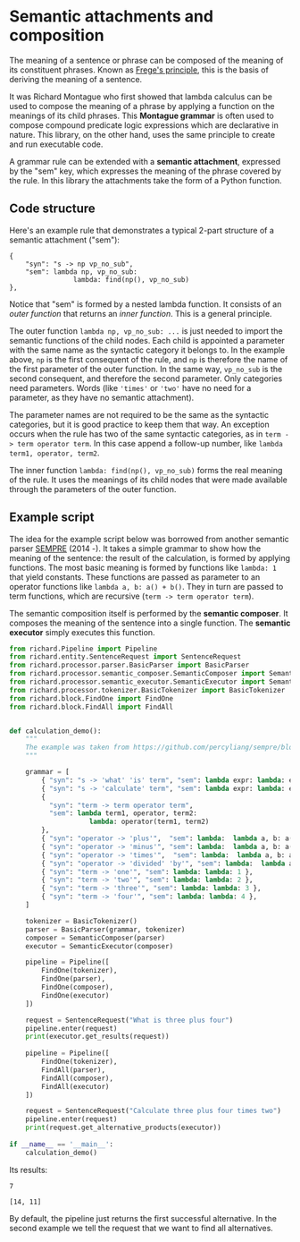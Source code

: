 # Semantic attachments and composition

The meaning of a sentence or phrase can be composed of the meaning of its constituent phrases. Known as [Frege's principle](https://en.wikipedia.org/wiki/Principle_of_compositionality), this is the basis of deriving the meaning of a sentence.

It was Richard Montague who first showed that lambda calculus can be used to compose the meaning of a phrase by applying a function on the meanings of its child phrases. This __Montague grammar__ is often used to compose compound predicate logic expressions which are declarative in nature. This library, on the other hand, uses the same principle to create and run executable code.

A grammar rule can be extended with a __semantic attachment__, expressed by the "sem" key, which expresses the meaning of the phrase covered by the rule. In this library the attachments take the form of a Python function.

## Code structure

Here's an example rule that demonstrates a typical 2-part structure of a semantic attachment ("sem"):

    { 
        "syn": "s -> np vp_no_sub", 
        "sem": lambda np, vp_no_sub: 
                    lambda: find(np(), vp_no_sub) 
    },

Notice that "sem" is formed by a nested lambda function. It consists of an _outer function_ that returns an _inner function_. This is a general principle.

The outer function `lambda np, vp_no_sub: ...` is just needed to import the semantic functions of the child nodes. Each child is appointed a parameter with the same name as the syntactic category it belongs to. In the example above, `np` is the first consequent of the rule, and `np` is therefore the name of the first parameter of the outer function. In the same way, `vp_no_sub` is the second consequent, and therefore the second parameter. Only categories need parameters. Words (like `'times'` or `'two'` have no need for a parameter, as they have no semantic attachment).

The parameter names are not required to be the same as the syntactic categories, but it is good practice to keep them that way. An exception occurs when the rule has two of the same syntactic categories, as in `term -> term operator term`. In this case append a follow-up number, like `lambda term1, operator, term2`.

The inner function `lambda: find(np(), vp_no_sub)` forms the real meaning of the rule. It uses the meanings of its child nodes that were made available through the parameters of the outer function.

## Example script

The idea for the example script below was borrowed from another semantic parser [SEMPRE](https://github.com/percyliang/sempre/blob/master/TUTORIAL.md) (2014 -). It takes a simple grammar to show how the meaning of the sentence: the result of the calculation, is formed by applying functions. The most basic meaning is formed by functions like `lambda: 1` that yield constants. These functions are passed as parameter to an operator functions like `lambda a, b: a() + b()`. They in turn are passed to term functions, which are recursive (`term -> term operator term`).

The semantic composition itself is performed by the __semantic composer__. It composes the meaning of the sentence into a single function. The __semantic executor__ simply executes this function.

~~~python
from richard.Pipeline import Pipeline
from richard.entity.SentenceRequest import SentenceRequest
from richard.processor.parser.BasicParser import BasicParser
from richard.processor.semantic_composer.SemanticComposer import SemanticComposer
from richard.processor.semantic_executor.SemanticExecutor import SemanticExecutor
from richard.processor.tokenizer.BasicTokenizer import BasicTokenizer
from richard.block.FindOne import FindOne
from richard.block.FindAll import FindAll


def calculation_demo():
    """
    The example was taken from https://github.com/percyliang/sempre/blob/master/TUTORIAL.md
    """

    grammar = [
        { "syn": "s -> 'what' 'is' term", "sem": lambda expr: lambda: expr() },
        { "syn": "s -> 'calculate' term", "sem": lambda expr: lambda: expr() },
        { 
          "syn": "term -> term operator term", 
          "sem": lambda term1, operator, term2: 
                    lambda: operator(term1, term2) 
        },
        { "syn": "operator -> 'plus'",  "sem": lambda:  lambda a, b: a() + b() },
        { "syn": "operator -> 'minus'", "sem": lambda:  lambda a, b: a() - b() },
        { "syn": "operator -> 'times'",  "sem": lambda:  lambda a, b: a() * b() },
        { "syn": "operator -> 'divided' 'by'", "sem": lambda:  lambda a, b: a() / b() },
        { "syn": "term -> 'one'", "sem": lambda: lambda: 1 },
        { "syn": "term -> 'two'", "sem": lambda: lambda: 2 },
        { "syn": "term -> 'three'", "sem": lambda: lambda: 3 },
        { "syn": "term -> 'four'", "sem": lambda: lambda: 4 },
    ]

    tokenizer = BasicTokenizer()
    parser = BasicParser(grammar, tokenizer)
    composer = SemanticComposer(parser)
    executor = SemanticExecutor(composer)

    pipeline = Pipeline([
        FindOne(tokenizer),
        FindOne(parser),
        FindOne(composer),
        FindOne(executor)
    ])

    request = SentenceRequest("What is three plus four")
    pipeline.enter(request)
    print(executor.get_results(request))
    
    pipeline = Pipeline([
        FindOne(tokenizer),
        FindAll(parser),
        FindAll(composer),
        FindAll(executor)
    ])

    request = SentenceRequest("Calculate three plus four times two")
    pipeline.enter(request)
    print(request.get_alternative_products(executor))
    
if __name__ == '__main__':
    calculation_demo()
~~~

Its results:

    7

    [14, 11]


By default, the pipeline just returns the first successful alternative. In the second example we tell the request that we want to find all alternatives.
